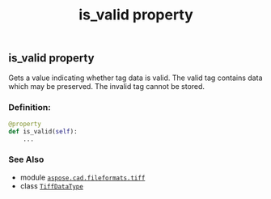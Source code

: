 ﻿---
title: is_valid property
second_title: Aspose.CAD for Python via .NET API References
description: 
type: docs
weight: 120
url: /aspose.cad.fileformats.tiff/tiffdatatype/is_valid/
is_root: false
---

## is_valid property


Gets a value indicating whether tag data is valid. The valid tag contains data which may be preserved. The invalid tag cannot be stored.
### Definition:
```python
@property
def is_valid(self):
    ...
```

### See Also
* module [`aspose.cad.fileformats.tiff`](../../)
* class [`TiffDataType`](/cad/python-net/aspose.cad.fileformats.tiff/tiffdatatype)
